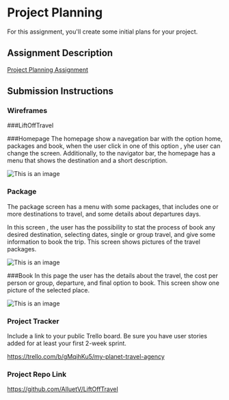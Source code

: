 # Project Planning
For this assignment, you'll create some initial plans for your project.

## Assignment Description
[Project Planning Assignment](https://education.launchcode.org/liftoff/modules/assignments/project-planning)

## Submission Instructions

### Wireframes

###LiftOffTravel

###Homepage
The homepage show a navegation bar with the option home, packages and book,
when the user click in one of this option , yhe user can change the screen.
Additionally, to the navigator bar, the homepage has a menu that shows the destination
and a short description.

![This is an image](/spaceTravelAgencyUI/SpaceTravelUI-Page-1.jpg)

### Package
The package screen has a menu with some packages, that includes one or more destinations to travel,
and some details about departures days.

In this screen ,
the user has the possibility to stat the process of book any desired destination,
selecting dates, single or group travel, and give some information to book the trip.
This screen shows pictures of the travel packages.

![This is an image](/spaceTravelAgencyUI/SpaceTravelU-Page-2.jpg)

###Book
In this page the user has the details about the travel, the cost per person or group, departure, and final option to book.
This screen show one picture of the selected place.

![This is an image](/spaceTravelAgencyUI/SpaceTravelU-Page-3.jpg)


### Project Tracker

Include a link to your public Trello board. Be sure you have user stories added for at least your first 2-week sprint.

https://trello.com/b/gMqihKu5/my-planet-travel-agency

### Project Repo Link

https://github.com/AlluetV/LiftOffTravel
